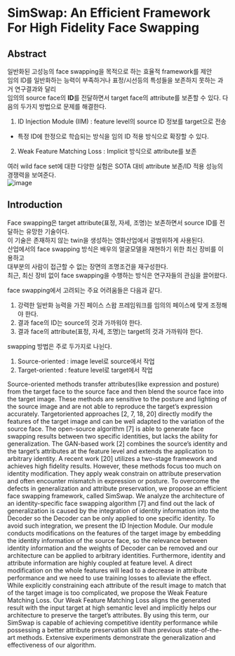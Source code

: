 # SimSwap: An Efficient Framework For High Fidelity Face Swapping

## Abstract

일반화된 고성능의 face swapping을 목적으로 하는 효율적 framework를 제안  
임의 ID를 일반화하는 능력이 부족하거나 표정/시선등의 특성들을 보존하지 못하는 과거 연구결과와 달리  
임의의 source face의 **ID**를 전달하면서 target face의 attribute를 보존할 수 있다.
다음의 두가지 방법으로 문제를 해결한다.  
  
1) ID Injection Module (IIM) : feature level의 source ID 정보를 target으로 전송  
- 특정 ID에 한정으로 학습되는 방식을 임의 ID 적용 방식으로 확장할 수 있다.

2) Weak Feature Matching Loss : Implicit 방식으로 attribute를 보존

여러 wild face set에 대한 다양한 실험은 SOTA 대비 attribute 보존/ID 적용 성능의 경쟁력을 보여준다.  
![image](https://user-images.githubusercontent.com/40943064/143544606-8516eb6f-982c-402c-9f6e-f631a53ea930.png)


## Introduction
Face swapping은 target attribute(표정, 자세, 조명)는 보존하면서 source ID를 전달하는 유망한 기술이다.  
이 기술은 존재하지 않는 twin을 생성하는 영화산업에서 광범위하게 사용된다.  
산업에서의 face swapping 방식은 배우의 얼굴모델을 재현하기 위한 최신 장비를 이용하고  
대부분의 사람이 접근할 수 없는 장면의 조명조건을 재구성한다.  
최근, 최신 장비 없이 face swapping을 수행하는 방식은 연구자들의 관심을 끌어왔다.  

face swapping에서 고려되는 주요 어려움들은 다음과 같다.  
1) 강력한 일반화 능력을 가진 페이스 스왑 프레임워크를 임의의 페이스에 맞게 조정해야 한다.  
2) 결과 face의 ID는 source의 것과 가까워야 한다.  
3) 결과 face의 attribute(표정, 자세, 조명)는 target의 것과 가까워야 한다.  

swapping 방법은 주로 두가지로 나뉜다. 
1) Source-oriented : image level로 source에서 작업  
2) Target-oriented : feature level로 target에서 작업  

Source-oriented methods transfer attributes(like expression and posture) from the target face to the source face and then blend the source face into the target image. 
These methods are sensitive to the posture and lighting of the source image and are not able to reproduce the target’s expression accurately. 
Targetoriented approaches [2, 7, 18, 20] directly modify the features of the target image and can be well adapted to the variation of the source face. 
The open-source algorithm [7] is able to generate face swapping results between two specific identities, but lacks the ability for generalization.
The GAN-based work [2] combines the source’s identity and the target’s attributes at the feature level and extends the application to arbitrary identity.
A recent work [20] utilizes a two-stage framework and achieves high fidelity results. However, these methods focus too much on identity modification.
They apply weak constrain on attribute preservation and often encounter mismatch in expression or posture. 
To overcome the defects in generalization and attribute preservation, we propose an efficient face swapping framework, called SimSwap.
We analyze the architecture of an identity-specific face swapping algorithm [7] and find out the lack of generalization is caused by 
the integration of identity information into the Decoder so the Decoder can be only applied to one specific identity. 
To avoid such integration, we present the ID Injection Module.
Our module conducts modifications on the features of the target image by embedding the identity information of the source face, 
so the relevance between identity information and the weights of Decoder can be removed and our architecture can be applied to arbitrary identities. 
Furthermore, identity and attribute information are highly coupled at feature level.
A direct modification on the whole features will lead to a decrease in attribute performance and we need to use training losses to alleviate the effect. 
While explicitly constraining each attribute of the result image to match that of the target image is too complicated, we propose the Weak Feature Matching Loss.
Our Weak Feature Matching Loss aligns the generated result with the input target at high semantic level and implicitly helps our architecture
to preserve the target’s attributes. By using this term, our SimSwap is capable of achieving competitive identity performance 
while possessing a better attribute preservation skill than previous state-of-the-art methods. Extensive experiments demonstrate 
the generalization and effectiveness of our algorithm.

